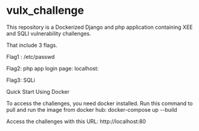 # vulx_challenge

This repository is a Dockerized Django and php application containing XEE and SQLI vulnerability challenges.

That include 3 flags.

Flag1 : /etc/passwd

Flag2: php app login page: localhost:

Flag3: SQLi

Quick Start Using Docker


To access the challenges, you need docker installed.
Run this command to pull and run the image from docker hub:
docker-compose up --build

Access the challenges with this URL: http://localhost:80
